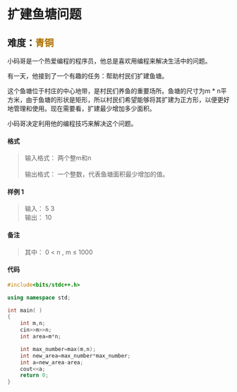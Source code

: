 # <font face ="黑体">扩建鱼塘问题</font>
## 难度：<font face ="黑体" font color="#ae7000">青铜</font>

小码哥是一个热爱编程的程序员，他总是喜欢用编程来解决生活中的问题。

有一天，他接到了一个有趣的任务：帮助村民们扩建鱼塘。

这个鱼塘位于村庄的中心地带，是村民们养鱼的重要场所。鱼塘的尺寸为m * n平方米，由于鱼塘的形状是矩形，所以村民们希望能够将其扩建为正方形，以便更好地管理和使用。现在需要看，扩建最少增加多少面积。

小码哥决定利用他的编程技巧来解决这个问题。
#### 格式
>输入格式：
两个整m和n<br>
<br>输出格式：
一个整数，代表鱼塘面积最少增加的值。

#### 样例 1
>输入：
5 3<br>
输出：
10


#### 备注
>其中：
0 < n , m ≤ 1000


#### 代码
```C++
#include<bits/stdc++.h> 

using namespace std;

int main( )
{   
    int m,n;
    cin>>m>>n;
    int area=m*n;

    int max_number=max(m,n);
    int new_area=max_number*max_number;
    int a=new_area-area;
    cout<<a;
    return 0;
}
```